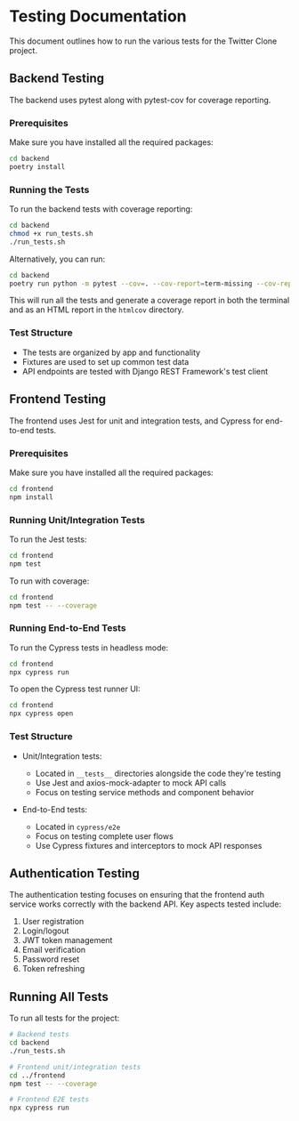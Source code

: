 # Testing Documentation

This document outlines how to run the various tests for the Twitter Clone project.

## Backend Testing

The backend uses pytest along with pytest-cov for coverage reporting.

### Prerequisites

Make sure you have installed all the required packages:

```bash
cd backend
poetry install
```

### Running the Tests

To run the backend tests with coverage reporting:

```bash
cd backend
chmod +x run_tests.sh
./run_tests.sh
```

Alternatively, you can run:

```bash
cd backend
poetry run python -m pytest --cov=. --cov-report=term-missing --cov-report=html
```

This will run all the tests and generate a coverage report in both the terminal and as an HTML report in the `htmlcov` directory.

### Test Structure

- The tests are organized by app and functionality
- Fixtures are used to set up common test data
- API endpoints are tested with Django REST Framework's test client

## Frontend Testing

The frontend uses Jest for unit and integration tests, and Cypress for end-to-end tests.

### Prerequisites

Make sure you have installed all the required packages:

```bash
cd frontend
npm install
```

### Running Unit/Integration Tests

To run the Jest tests:

```bash
cd frontend
npm test
```

To run with coverage:

```bash
cd frontend
npm test -- --coverage
```

### Running End-to-End Tests

To run the Cypress tests in headless mode:

```bash
cd frontend
npx cypress run
```

To open the Cypress test runner UI:

```bash
cd frontend
npx cypress open
```

### Test Structure

- Unit/Integration tests:
  - Located in `__tests__` directories alongside the code they're testing
  - Use Jest and axios-mock-adapter to mock API calls
  - Focus on testing service methods and component behavior

- End-to-End tests:
  - Located in `cypress/e2e`
  - Focus on testing complete user flows
  - Use Cypress fixtures and interceptors to mock API responses

## Authentication Testing

The authentication testing focuses on ensuring that the frontend auth service works correctly with the backend API. Key aspects tested include:

1. User registration
2. Login/logout
3. JWT token management
4. Email verification
5. Password reset
6. Token refreshing

## Running All Tests

To run all tests for the project:

```bash
# Backend tests
cd backend
./run_tests.sh

# Frontend unit/integration tests
cd ../frontend
npm test -- --coverage

# Frontend E2E tests
npx cypress run
``` 